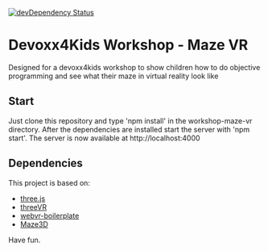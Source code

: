 [![devDependency Status](https://david-dm.org/Devoxx4KidsDE/workshop-maze-vr/dev-status.svg)](https://david-dm.org/Devoxx4KidsDE/workshop-maze-vr#info=devDependencies)

# Devoxx4Kids Workshop - Maze VR

Designed for a devoxx4kids workshop to show children how to do objective programming and see what their maze in virtual reality look like

## Start

Just clone this repository and type 'npm install' in the workshop-maze-vr directory. After the dependencies are installed start the server with 'npm start'.
The server is now available at http://localhost:4000

## Dependencies
This project is based on:
* [three.js](http://threejs.org/)
* [threeVR](https://github.com/richtr/threeVR)
* [webvr-boilerplate](https://github.com/borismus/webvr-boilerplate)
* [Maze3D](https://github.com/agar3s/maze3D)

Have fun.
